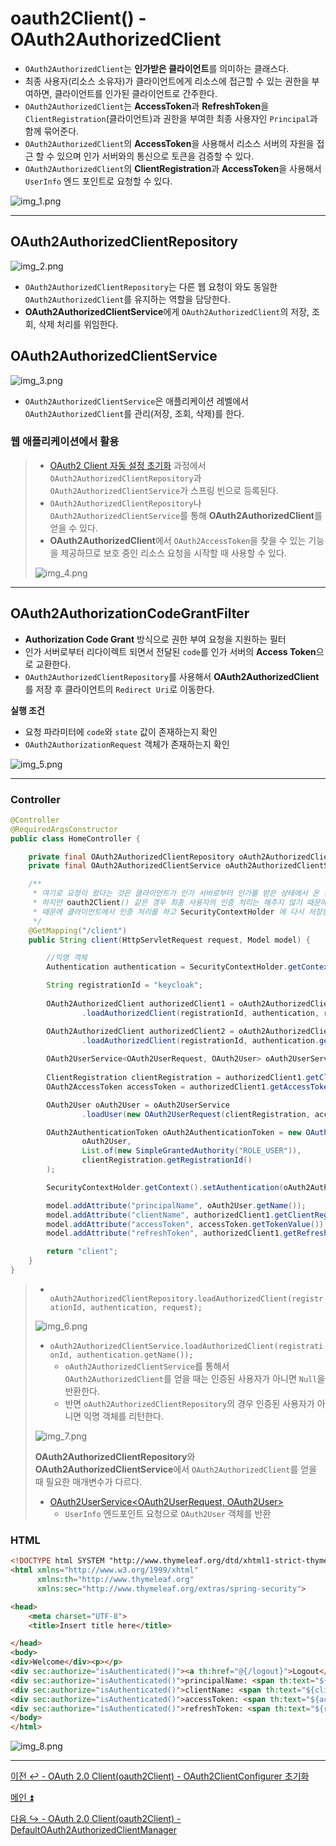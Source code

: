 # oauth2Client() - OAuth2AuthorizedClient

- `OAuth2AuthorizedClient`는 **인가받은 클라이언트**를 의미하는 클래스다.
- 최종 사용자(리소스 소유자)가 클라이언트에게 리소스에 접근할 수 있는 권한을 부여하면, 클라이언트를 인가된 클라이언트로 간주한다.
- `OAuth2AuthorizedClient`는 **AccessToken**과 **RefreshToken**을 `ClientRegistration`(클라이언트)과 권한을 부여한 최종 사용자인 `Principal`과 함께 묶어준다.
- `OAuth2AuthorizedClient`의 **AccessToken**을 사용해서 리소스 서버의 자원을 접근 할 수 있으며 인가 서버와의 통신으로 토큰을 검증할 수 있다.
- `OAuth2AuthorizedClient`의 **ClientRegistration**과 **AccessToken**을 사용해서 `UserInfo` 엔드 포인트로 요청할 수 있다.

![img_1.png](image/img_1.png)

---

## OAuth2AuthorizedClientRepository

![img_2.png](image/img_2.png)

- `OAuth2AuthorizedClientRepository`는 다른 웹 요청이 와도 동일한 `OAuth2AuthorizedClient`를 유지하는 역할을 담당한다.
- **OAuth2AuthorizedClientService**에게 `OAuth2AuthorizedClient`의 저장, 조회, 삭제 처리를 위임한다.

## OAuth2AuthorizedClientService

![img_3.png](image/img_3.png)

- `OAuth2AuthorizedClientService`은 애플리케이션 레벨에서 `OAuth2AuthorizedClient`를 관리(저장, 조회, 삭제)를 한다.

### 웹 애플리케이션에서 활용

> - [OAuth2 Client 자동 설정 초기화](https://github.com/genesis12345678/TIL/blob/main/Spring/security/oauth/OAuthClient/AutoConfig.md) 과정에서 `OAuth2AuthorizedClientRepository`과 `OAuth2AuthorizedClientService`가 스프링 빈으로 등록된다.
> - `OAuth2AuthorizedClientRepository`나 `OAuth2AuthorizedClientService`를 통해 **OAuth2AuthorizedClient**를 얻을 수 있다.
> - **OAuth2AuthorizedClient**에서 `OAuth2AccessToken`을 찾을 수 있는 기능을 제공하므로 보호 중인 리소스 요청을 시작할 때 사용할 수 있다.
> 
> ![img_4.png](image/img_4.png)

---

## OAuth2AuthorizationCodeGrantFilter

- **Authorization Code Grant** 방식으로 권한 부여 요청을 지원하는 필터
- 인가 서버로부터 리다이렉트 되면서 전달된 `code`를 인가 서버의 **Access Token**으로 교환한다.
- `OAuth2AuthorizedClientRepository`를 사용해서 **OAuth2AuthorizedClient**를 저장 후 클라이언트의 `Redirect Uri`로 이동한다.

**실행 조건**

- 요청 파라미터에 `code`와 `state` 값이 존재하는지 확인
- `OAuth2AuthorizationRequest` 객체가 존재하는지 확인

![img_5.png](image/img_5.png)

---

### Controller

```java
@Controller
@RequiredArgsConstructor
public class HomeController {

    private final OAuth2AuthorizedClientRepository oAuth2AuthorizedClientRepository;
    private final OAuth2AuthorizedClientService oAuth2AuthorizedClientService;

    /**
     * 여기로 요청이 왔다는 것은 클라이언트가 인가 서버로부터 인가를 받은 상태에서 온 것이다.
     * 하지만 oauth2Client() 같은 경우 최종 사용자의 인증 처리는 해주지 않기 때문에 SecurityContextHolder 에서 꺼낸 Authentication은 아직 Anonymous 이다.
     * 때문에 클라이언트에서 인증 처리를 하고 SecurityContextHolder 에 다시 저장한다.
     */
    @GetMapping("/client")
    public String client(HttpServletRequest request, Model model) {

        //익명 객체
        Authentication authentication = SecurityContextHolder.getContextHolderStrategy().getContext().getAuthentication();

        String registrationId = "keycloak";
        
        OAuth2AuthorizedClient authorizedClient1 = oAuth2AuthorizedClientRepository
                .loadAuthorizedClient(registrationId, authentication, request);

        OAuth2AuthorizedClient authorizedClient2 = oAuth2AuthorizedClientService //null
                .loadAuthorizedClient(registrationId, authentication.getName());
        
        OAuth2UserService<OAuth2UserRequest, OAuth2User> oAuth2UserService = new DefaultOAuth2UserService();
        
        ClientRegistration clientRegistration = authorizedClient1.getClientRegistration();
        OAuth2AccessToken accessToken = authorizedClient1.getAccessToken();

        OAuth2User oAuth2User = oAuth2UserService
                .loadUser(new OAuth2UserRequest(clientRegistration, accessToken));

        OAuth2AuthenticationToken oAuth2AuthenticationToken = new OAuth2AuthenticationToken(
                oAuth2User,
                List.of(new SimpleGrantedAuthority("ROLE_USER")),
                clientRegistration.getRegistrationId()
        );

        SecurityContextHolder.getContext().setAuthentication(oAuth2AuthenticationToken); //인증 객체 저장

        model.addAttribute("principalName", oAuth2User.getName());
        model.addAttribute("clientName", authorizedClient1.getClientRegistration().getClientName());
        model.addAttribute("accessToken", accessToken.getTokenValue());
        model.addAttribute("refreshToken", authorizedClient1.getRefreshToken().getTokenValue());

        return "client";
    }
}
```

> - ` oAuth2AuthorizedClientRepository.loadAuthorizedClient(registrationId, authentication, request);`
> 
> ![img_6.png](image/img_6.png)
> 
> - `oAuth2AuthorizedClientService.loadAuthorizedClient(registrationId, authentication.getName());`
>   - `oAuth2AuthorizedClientService`를 통해서 `OAuth2AuthorizedClient`를 얻을 때는 인증된 사용자가 아니면 `Null`을 반환한다.
>   - 반면 `oAuth2AuthorizedClientRepository`의 경우 인증된 사용자가 아니면 익명 객체를 리턴한다.
> 
> ![img_7.png](image/img_7.png)
> 
> **OAuth2AuthorizedClientRepository**와 **OAuth2AuthorizedClientService**에서 `OAuth2AuthorizedClient`를 얻을 때 필요한 매개변수가 다르다.
> 
> - [OAuth2UserService<OAuth2UserRequest, OAuth2User>](https://github.com/genesis12345678/TIL/blob/main/Spring/security/oauth/OAuth2Login/OAuthUser.md#oauth2userservice) 
>   - `UserInfo` 엔드포인트 요청으로 `OAuth2User` 객체를 반환

### HTML

```html
<!DOCTYPE html SYSTEM "http://www.thymeleaf.org/dtd/xhtml1-strict-thymeleaf-4.dtd">
<html xmlns="http://www.w3.org/1999/xhtml"
      xmlns:th="http://www.thymeleaf.org"
      xmlns:sec="http://www.thymeleaf.org/extras/spring-security">

<head>
    <meta charset="UTF-8">
    <title>Insert title here</title>

</head>
<body>
<div>Welcome</div><p></p>
<div sec:authorize="isAuthenticated()"><a th:href="@{/logout}">Logout</a></div><br>
<div sec:authorize="isAuthenticated()">principalName: <span th:text="${principalName}">인가받은 클라이언트</span></div><br>
<div sec:authorize="isAuthenticated()">clientName: <span th:text="${clientName}">인가받은 클라이언트</span></div><br>
<div sec:authorize="isAuthenticated()">accessToken: <span th:text="${accessToken}">인가받은 클라이언트</span></div><br>
<div sec:authorize="isAuthenticated()">refreshToken: <span th:text="${refreshToken}">인가받은 클라이언트</span></div><br>
</body>
</html>
```

![img_8.png](image/img_8.png)

---

[이전 ↩️ - OAuth 2.0 Client(oauth2Client) - OAuth2ClientConfigurer 초기화](https://github.com/genesis12345678/TIL/blob/main/Spring/security/oauth/OAuth2Client/OAuth2ClientConfigurer.md)

[메인 ⏫](https://github.com/genesis12345678/TIL/blob/main/Spring/security/oauth/main.md)

[다음 ↪️ - OAuth 2.0 Client(oauth2Client) - DefaultOAuth2AuthorizedClientManager](https://github.com/genesis12345678/TIL/blob/main/Spring/security/oauth/OAuth2Client/DefaultOAuth2AuthorizedClientManager.md)
